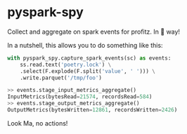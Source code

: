 pyspark-spy
===========

Collect and aggregate on spark events for profitz. In 🐍 way!

In a nutshell, this allows you to do something like this: 
```python
with pyspark_spy.capture_spark_events(sc) as events:
    ss.read.text('poetry.lock') \
    .select(F.explode(F.split('value', ' '))) \
    .write.parquet('/tmp/foo')

>> events.stage_input_metrics_aggregate()
InputMetrics(bytesRead=21574, recordsRead=584)
>> events.stage_output_metrics_aggregate()
OutputMetrics(bytesWritten=12861, recordsWritten=2426)
```

Look Ma, no actions!

